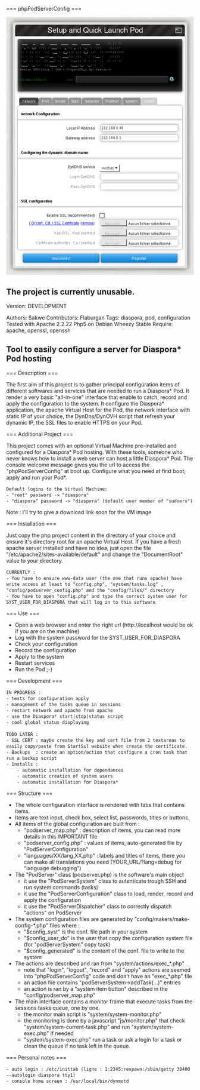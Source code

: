 === phpPodServerConfig ===

![PodServerConfig](images/podserverconfig.png?raw=true)


The project is currently unusable.
------------------------------

Version: DEVELOPMENT

Authors: Sakwe
Contributors: Flaburgan
Tags: diaspora, pod, configuration
Tested with Apache 2.2.22 Php5 on Debian Wheezy Stable
Require: apache, openssl, openssh 

Tool to easily configure a server for Diaspora* Pod hosting
-----------------------------------------------------------

=== Description ===

The first aim of this project is to gather principal configuration items of different softwares and services that are needed to run a Diaspora* Pod.
It render a very basic "all-in-one" interface that enable to catch, record and apply the configuration to the system. 
It configure the Diaspora* application, the apache Virtual Host for the Pod, the network interface with static IP of your choice, the DynDns/DynOVH script that refresh your dynamic IP, the SSL files to enable HTTPS on your Pod.

=== Additional Project ===

This project comes with an optional Virtual Machine pre-installed and configured for a Diaspora* Pod hosting.
With these tools, someone who never knows how to install a web server can host a little Diaspora* Pod.
The console welcome message gives you the url to access the "phpPodServerConfig" at boot up. Configure what you need at first boot, apply and run your Pod*.

	Default logins to the Virtual Machine:
	- "root" password -> "diaspora"
	- "diaspora" password -> "diaspora" (default user member of "sudoers")

Note : I'll try to give a download link soon for the VM image


=== Installation ===

Just copy the php project content in the directory of your choice and ensure it's directory root for an apache Virtual Host.
If you have a fresh apache server installed and have no idea, just open the file "/etc/apache2/sites-available/default" and change the "DocumentRoot" value to your directory.

	CURRENTLY : 
	- You have to ensure www-data user (the one that runs apache) have write access at least to "config.php", "system/tasks.log" , "config/podserver_config.php" and the "config/files/" directory
	- You have to open "config.php" and type the correct system user for SYST_USER_FOR_DIASPORA that will log in to this software


=== Use ===

- Open a web browser and enter the right url (http://localhost would be ok if you are on the machine) 
- Log with the system password for the SYST_USER_FOR_DIASPORA
- Check your configuration
- Record the configuration
- Apply to the system
- Restart services
- Run the Pod ;-)

=== Development ===

	IN PROGRESS : 
	- tests for configuration apply
	- management of the tasks queue in sessions
	- restart network and apache from apache
	- use the Diaspora* start|stop|status script
	- cool global status displaying

	TODO LATER : 
	- SSL CERT : maybe create the key and cert file from 2 textareas to easily copy/paste from StartSsl website when create the certificate.
	- Backups  : create an option/action that configure a cron task that run a backup script
	- Installs : 
		- automatic installation for dependances
		- automatic creation of system users
		- automatic installation for Diaspora*


=== Structure ===

- The whole configuration interface is rendered with tabs that contains items. 
- Items are text input, check box, select list, passwords, titles or buttons.
- All items of the global configuration are built from : 
	- "podserver_map.php" : description of items, you can read more details in this IMPORTANT file
	- "podserver_config.php" : values of items, auto-generated file by "PodServerConfiguration"
	- "languages/XX/lang.XX.php" : labels and titles of items, there you can make all translations you need (YOUR_URL/?lang=debug for "language debugging")
- The "PodServer" class (podserver.php) is the software's main object
	- it use the "PodServerSystem" class to autenticate trough SSH and run system commands (tasks)
	- it use the "PodServerConfiguration" class to load, render, record and apply the configuration
	- it use the "PodServerDispatcher" class to correctly dispatch "actions" on PodServer
- The system configuration files are generated by "config/makers/make-config-*.php" files where : 
	- "$config_syst" is the conf. file path in your system
	- "$config_user_do" is the user that copy the configuration system file (for "podServerSystem" copy task)
	- "$config_generated" is the content of the conf. file to write to the system
- The actions are described and ran from "system/actions/exec_*.php"
	- note that "login", "logout", "record" and "apply" actions are seemed into "phpPodServerConfig" code and don't have an "exec_*.php" file
	- an action file contains "podServerSystem->addTask(...)" entries
	- an action is ran by a "system item button" described in the "config/podserver_map.php"
- The main interface contains a monitor frame that execute tasks from the sessions tasks queue, one by one.
	- the monitor main script is "system/system-monitor.php"
	- the monitoring is done by a javascript "js/monitor.php" that check "system/system-current-task.php" and run "system/system-exec.php" if needed 
	- "system/system-exec.php" run a task or ask a login for a task or clean the queue if no task left in the queue.


=== Personal notes ===

	- auto login : /etc/inittab (ligne : 1:2345:respawn:/sbin/getty 38400 --autologin diaspora tty1)
	- console home screen : /usr/local/bin/dynmotd
